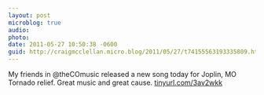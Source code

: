 ```yaml
---
layout: post
microblog: true
audio: 
photo: 
date: 2011-05-27 10:50:38 -0600
guid: http://craigmcclellan.micro.blog/2011/05/27/t74155563193335809.html
---
```

My friends in @theCOmusic released a new song today for Joplin, MO Tornado relief. Great music and great cause.  [tinyurl.com/3av2wkk](http://tinyurl.com/3av2wkk)
